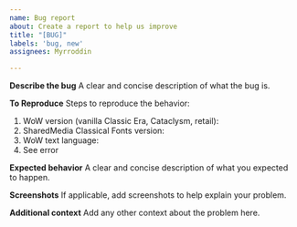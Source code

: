 ```yaml
---
name: Bug report
about: Create a report to help us improve
title: "[BUG]"
labels: 'bug, new'
assignees: Myrroddin

---
```


**Describe the bug**
A clear and concise description of what the bug is.

**To Reproduce**
Steps to reproduce the behavior:
1. WoW version (vanilla Classic Era, Cataclysm, retail):
2. SharedMedia Classical Fonts version:
3. WoW text language:
4. See error

**Expected behavior**
A clear and concise description of what you expected to happen.

**Screenshots**
If applicable, add screenshots to help explain your problem.

**Additional context**
Add any other context about the problem here.
